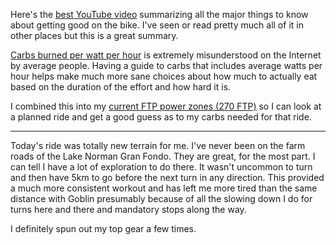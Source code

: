 Here's the [best YouTube video](https://youtu.be/C6Em295TBFg?si=veniErwLJlWEY1OY) summarizing all the major things to know about getting good on the bike. I've seen or read pretty much all of it in other places but this is a great summary.

[Carbs burned per watt per hour](../Cycling/Carbs%20burned%20per%20watt%20per%20hour.md) is extremely misunderstood on the Internet by average people. Having a guide to carbs that includes average watts per hour helps make much more sane choices about how much to actually eat based on the duration of the effort and how hard it is.

I combined this into my [current FTP power zones (270 FTP)](../Cycling/Current%20FTP%20power%20zones%20(230%20FTP).md) so I can look at a planned ride and get a good guess as to my carbs needed for that ride.

----

Today's ride was totally new terrain for me. I've never been on the farm roads of the Lake Norman Gran Fondo. They are great, for the most part. I can tell I have a lot of exploration to do there. It wasn't uncommon to turn and then have 5km to go before the next turn in any direction. This provided a much more consistent workout and has left me more tired than the same distance with Goblin presumably because of all the slowing down I do for turns here and there and mandatory stops along the way.

I definitely spun out my top gear a few times.